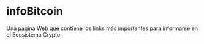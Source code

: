 # infoBitcoin
Una pagina Web que contiene los links más importantes para informarse  en el Ecosistema Crypto
